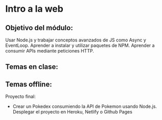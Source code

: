 # Intro a la web


## Objetivo del módulo:
Usar Node.js y trabajar conceptos avanzados de JS como Async y EventLoop. Aprender a instalar y utilizar paquetes de NPM. Aprender a consumir APIs mediante peticiones HTTP.


Temas en clase:
- 


Temas offline: 
- 


Proyecto final:
- Crear un Pokedex consumiendo la API de Pokemon usando Node.js. Desplegar el proyecto en Heroku, Netlify o Github Pages